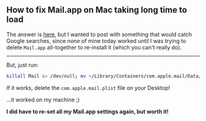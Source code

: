 ## How to fix Mail.app on Mac taking long time to load

The answer is [here](https://apple.stackexchange.com/questions/138537/how-can-i-delete-my-mail-app-and-re-install-it), but I wanted to post with something that would catch Google searches, since _none_ of mine today worked until I was trying to delete `Mail.app` all-together to re-install it (which you can't really do).

----------

But, just run:

```bash
killall Mail &> /dev/null; mv ~/Library/Containers/com.apple.mail/Data/Library/Preferences/com.apple.mail.plist ~/Desktop && open -a Mail
```

If it works, delete the `com.apple.mail.plist` file on your Desktop!

...it worked on my machine ;)

**I did have to re-set all my Mail.app settings again, but worth it!**
